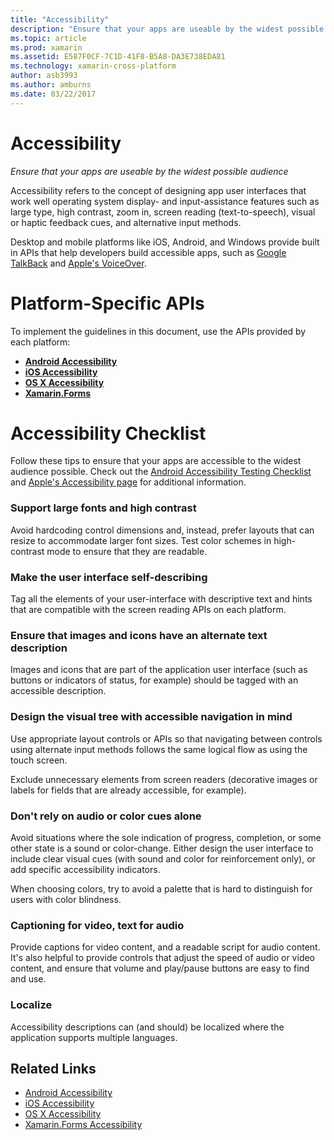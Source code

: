 ```yaml
---
title: "Accessibility"
description: "Ensure that your apps are useable by the widest possible audience"
ms.topic: article
ms.prod: xamarin
ms.assetid: E587F0CF-7C1D-41F8-B5A8-DA3E738EDA81
ms.technology: xamarin-cross-platform
author: asb3993
ms.author: amburns
ms.date: 03/22/2017
---
```


# Accessibility

_Ensure that your apps are useable by the widest possible audience_

Accessibility refers to the concept of designing app user interfaces
that work well operating system display- and input-assistance features
such as large type, high contrast, zoom in, screen reading
(text-to-speech), visual or haptic feedback cues, and alternative input methods.

Desktop and mobile platforms like iOS, Android, and Windows provide
built in APIs that help developers build accessible apps, such as
[Google TalkBack](https://play.google.com/store/apps/details?id=com.google.android.marvin.talkback) and
[Apple's VoiceOver](http://www.apple.com/accessibility/ios/voiceover/).

# Platform-Specific APIs

To implement the guidelines in this document, use the APIs provided
by each platform:

- [**Android Accessibility**](~/android/app-fundamentals/accessibility.md)
- [**iOS Accessibility**](~/ios/app-fundamentals/accessibility.md)
- [**OS X Accessibility**](~/mac/app-fundamentals/accessibility.md)
- [**Xamarin.Forms**](~/xamarin-forms/app-fundamentals/accessibility/index.md)

<a name="checklist" />

# Accessibility Checklist

Follow these tips to ensure that your apps are accessible to
the widest audience possible. Check out the [Android Accessibility Testing Checklist](http://developer.android.com/training/accessibility/testing.html)
and [Apple's Accessibility page](http://www.apple.com/accessibility/)
for additional information.

### Support large fonts and high contrast

Avoid hardcoding control dimensions and, instead, prefer
layouts that can resize to accommodate larger font sizes.
Test color schemes in high-contrast mode
to ensure that they are readable.

### Make the user interface self-describing

Tag all the elements of your user-interface with
descriptive text and hints that are compatible
with the screen reading APIs on each platform.

### Ensure that images and icons have an alternate text description

Images and icons that are part of the application
user interface (such as buttons or indicators of status, for example)
should be tagged with an accessible description.

### Design the visual tree with accessible navigation in mind

Use appropriate layout controls or APIs so that
navigating between controls using alternate input
methods follows the same logical flow as using
the touch screen.

Exclude unnecessary elements from screen readers
(decorative images or labels for fields that are
already accessible, for example).

### Don't rely on audio or color cues alone

Avoid situations where the sole indication of
progress, completion, or some other state is a sound or
color-change. Either design the user interface to
include clear visual cues (with sound and color for
reinforcement only), or add specific accessibility indicators.

When choosing colors, try to avoid a palette that
is hard to distinguish for users with color blindness.

### Captioning for video, text for audio

Provide captions for video content, and a readable
script for audio content. It's also helpful
to provide controls that adjust the speed of audio or video
content, and ensure that volume and play/pause buttons
are easy to find and use.

### Localize

Accessibility descriptions can (and should) be localized
where the application supports multiple languages.



## Related Links

- [Android Accessibility](~/android/app-fundamentals/accessibility.md)
- [iOS Accessibility](~/ios/app-fundamentals/accessibility.md)
- [OS X Accessibility](~/mac/app-fundamentals/accessibility.md)
- [Xamarin.Forms Accessibility](~/xamarin-forms/app-fundamentals/accessibility/index.md)
